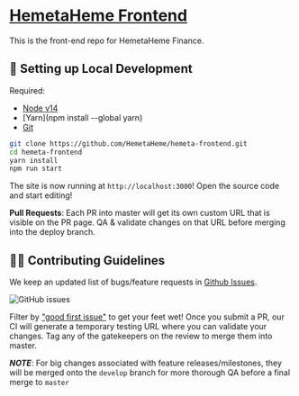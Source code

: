 # [HemetaHeme Frontend](https://app.hemetaheme.finance/)
This is the front-end repo for HemetaHeme Finance.

##  🔧 Setting up Local Development

Required: 
- [Node v14](https://nodejs.org/download/release/latest-v14.x/)  
- [Yarn](npm install --global yarn) 
- [Git](https://git-scm.com/downloads)


```bash
git clone https://github.com/HemetaHeme/hemeta-frontend.git
cd hemeta-frontend
yarn install
npm run start
```

The site is now running at `http://localhost:3000`!
Open the source code and start editing!

**Pull Requests**:
Each PR into master will get its own custom URL that is visible on the PR page. QA & validate changes on that URL before merging into the deploy branch. 

## 👏🏽 Contributing Guidelines 

We keep an updated list of bugs/feature requests in [Github Issues](https://github.com/HemetaHeme/hemeta-frontend/issues). 


![GitHub issues](https://github.com/HemetaHeme/hemeta-frontend/issues?style=flat-square)

Filter by ["good first issue"](https://github.com/HemetaHeme/hemeta-frontend/issues?q=is%3Aopen+is%3Aissue+label%3A%22good+first+issue%22) to get your feet wet!
Once you submit a PR, our CI will generate a temporary testing URL where you can validate your changes. Tag any of the gatekeepers on the review to merge them into master. 

*__NOTE__*: For big changes associated with feature releases/milestones, they will be merged onto the `develop` branch for more thorough QA before a final merge to `master`
